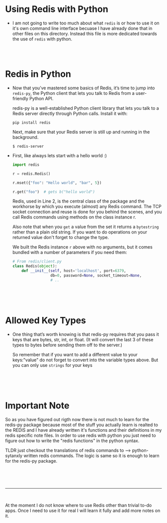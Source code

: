 # Using Redis with Python

- I am not going to write too much about what `redis` is or how to use it on it's own command line interface becuase I have already done that in other files on this directory. Instead this file is more dedicated towards the use of `redis` with python.

<br>
<br>

# Redis in Python

- Now that you’ve mastered some basics of Redis, it’s time to jump into `redis-py`, the Python client that lets you talk to Redis from a user-friendly Python API.
  
  redis-py is a well-established Python client library that lets you talk to a Redis server directly through Python calls. Install it with:
  ```
  pip install redis
  ```
  Next, make sure that your Redis server is still up and running in the background. 
  ```
  $ redis-server
  ```
  
- First, like always lets start with a hello world :) 
  ```python
  import redis
  
  r = redis.Redis()
  
  r.mset({"foo": "Hello world", "bar", 5})
  
  r.get("foo")  # gets b("hello world")
  ```
  Redis, used in Line 2, is the central class of the package and the workhorse by which you execute (almost) any Redis command. The TCP socket connection and reuse is done for you behind the scenes, and you call Redis commands using methods on the class instance r.
  
  Also note that when you `get` a value from the set it returns a `bytestring` rather than a plain old string. If you want to do operations on your returned value don't forget to change the type.
  
  We built the Redis instance `r` above with no arguments, but it comes bundled with a number of parameters if you need them:
  ```python
  # From redis/client.py
  class Redis(object):
      def __init__(self, host='localhost', port=6379,
                   db=0, password=None, socket_timeout=None,
                   # ..
  ```
  
<br>
<br>
<br>

# Allowed Key Types

- One thing that’s worth knowing is that redis-py requires that you pass it keys that are bytes, str, int, or float. (It will convert the last 3 of these types to bytes before sending them off to the server.)
  
  So remember that if you want to add a different value to your keys:"value" do not forget to convert into the variable types above. But you can only use `strings` for your keys
  
<br>
<br>
<br>

# Important Note

So as you have figured out rigth now there is not much to learn for the redis-py package because most of the stuff you actually learn is realted to the REDIS and I have already written it's functions and their definitions in my redis specific note files. In order to use redis with python you just need to figure out how to write the "redis functions" in the python syntax.

TLDR just checkout the translations of redis commands to --> python-sytanxly written redis commands. The logic is same so it is enough to learn for the redis-py package.

<br>
<br>
<br>

---

<br>

At the moment I do not know where to use Redis other than trivial to-do apps. Once I need to use it for real I will learn it fully and add more notes on it.
